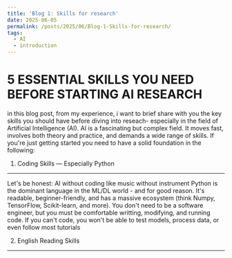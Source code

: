 ```yaml
---
title: 'Blog 1: Skills for research'
date: 2025-06-05
permalink: /posts/2025/06/Blog-1-Skills-for-research/
tags:
  - AI
  - introduction
---
```



5 ESSENTIAL SKILLS YOU NEED BEFORE STARTING AI RESEARCH
======
in this blog post, from my experience, i want to brief share with you the key skills you should have before diving into reseach- especially in the field of Artificial Intelligence (AI). AI is a fascinating but complex field. It moves fast, involves both theory and practice, and demands a wide range of skills. If you're just getting started you need to have a solid foundation in the following: 

1. Coding Skills — Especially Python
------
Let's be honest: AI without coding like music without instrument
Python is the dominant language in the ML/DL world - and for good reason. It's readable, beginner-friendly, and has a massive ecosystem (think Numpy, TensorFlow, Scikit-learn, and more). You don't need to be a software engineer, but you must be comfortable writting, modifying, and running code.
If you can't code, you won't be able to test models, process data, or even follow most tutorials

2. English Reading Skills
------
